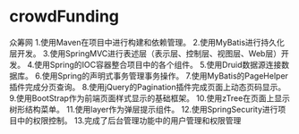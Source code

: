 # crowdFunding
众筹网
1.使用Maven在项目中进行构建和依赖管理。
2.使用MyBatis进行持久化层开发。
3.使用SpringMVC进行表述层（表示层、控制层、视图层、Web层）开发。
4.使用Spring的IOC容器整合项目中的各个组件。
5.使用Druid数据源连接数据库。
6.使用Spring的声明式事务管理事务操作。
7.使用MyBatis的PageHelper插件完成分页查询。
8.使用jQuery的Pagination插件完成页面上动态页码显示。
9.使用BootStrap作为前端页面样式显示的基础框架。
10.使用zTree在页面上显示树形结构菜单。
11.使用layer作为弹层提示组件。
12.使用SpringSecurity进行项目中的权限控制。
13.完成了后台管理功能中的用户管理和权限管理
